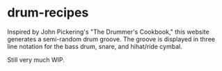# drum-recipes

Inspired by John Pickering's "The Drummer's Cookbook," this website generates a semi-random drum groove.
The groove is displayed in three line notation for the bass drum, snare, and hihat/ride cymbal.

Still very much WIP.
